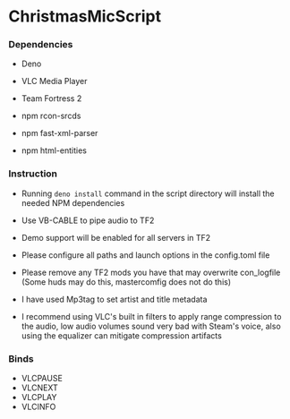 # ChristmasMicScript
### Dependencies

- Deno

- VLC Media Player

- Team Fortress 2

- npm rcon-srcds

- npm fast-xml-parser

- npm html-entities

### Instruction

- Running `deno install` command in the script directory will install the needed NPM dependencies

- Use VB-CABLE to pipe audio to TF2

- Demo support will be enabled for all servers in TF2

- Please configure all paths and launch options in the config.toml file

- Please remove any TF2 mods you have that may overwrite con_logfile (Some huds may do this, mastercomfig does not do this)

- I have used Mp3tag to set artist and title metadata

- I recommend using VLC's built in filters to apply range compression to the audio, low audio volumes sound very bad with Steam's voice, also using the equalizer can mitigate compression artifacts

### Binds
- VLCPAUSE
- VLCNEXT
- VLCPLAY
- VLCINFO
